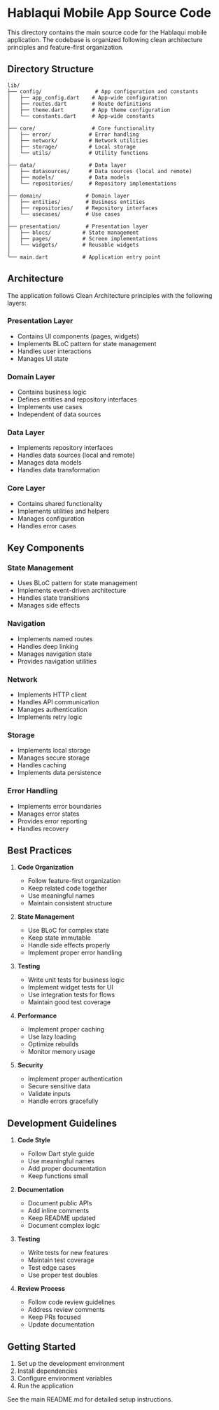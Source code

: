 # Hablaqui Mobile App Source Code

This directory contains the main source code for the Hablaqui mobile application. The codebase is organized following clean architecture principles and feature-first organization.

## Directory Structure

```
lib/
├── config/                 # App configuration and constants
│   ├── app_config.dart    # App-wide configuration
│   ├── routes.dart        # Route definitions
│   ├── theme.dart         # App theme configuration
│   └── constants.dart     # App-wide constants
│
├── core/                  # Core functionality
│   ├── error/            # Error handling
│   ├── network/          # Network utilities
│   ├── storage/          # Local storage
│   └── utils/            # Utility functions
│
├── data/                 # Data layer
│   ├── datasources/      # Data sources (local and remote)
│   ├── models/           # Data models
│   └── repositories/     # Repository implementations
│
├── domain/              # Domain layer
│   ├── entities/        # Business entities
│   ├── repositories/    # Repository interfaces
│   └── usecases/        # Use cases
│
├── presentation/        # Presentation layer
│   ├── blocs/          # State management
│   ├── pages/          # Screen implementations
│   └── widgets/        # Reusable widgets
│
└── main.dart           # Application entry point
```

## Architecture

The application follows Clean Architecture principles with the following layers:

### Presentation Layer
- Contains UI components (pages, widgets)
- Implements BLoC pattern for state management
- Handles user interactions
- Manages UI state

### Domain Layer
- Contains business logic
- Defines entities and repository interfaces
- Implements use cases
- Independent of data sources

### Data Layer
- Implements repository interfaces
- Handles data sources (local and remote)
- Manages data models
- Handles data transformation

### Core Layer
- Contains shared functionality
- Implements utilities and helpers
- Manages configuration
- Handles error cases

## Key Components

### State Management
- Uses BLoC pattern for state management
- Implements event-driven architecture
- Handles state transitions
- Manages side effects

### Navigation
- Implements named routes
- Handles deep linking
- Manages navigation state
- Provides navigation utilities

### Network
- Implements HTTP client
- Handles API communication
- Manages authentication
- Implements retry logic

### Storage
- Implements local storage
- Manages secure storage
- Handles caching
- Implements data persistence

### Error Handling
- Implements error boundaries
- Manages error states
- Provides error reporting
- Handles recovery

## Best Practices

1. **Code Organization**
   - Follow feature-first organization
   - Keep related code together
   - Use meaningful names
   - Maintain consistent structure

2. **State Management**
   - Use BLoC for complex state
   - Keep state immutable
   - Handle side effects properly
   - Implement proper error handling

3. **Testing**
   - Write unit tests for business logic
   - Implement widget tests for UI
   - Use integration tests for flows
   - Maintain good test coverage

4. **Performance**
   - Implement proper caching
   - Use lazy loading
   - Optimize rebuilds
   - Monitor memory usage

5. **Security**
   - Implement proper authentication
   - Secure sensitive data
   - Validate inputs
   - Handle errors gracefully

## Development Guidelines

1. **Code Style**
   - Follow Dart style guide
   - Use meaningful names
   - Add proper documentation
   - Keep functions small

2. **Documentation**
   - Document public APIs
   - Add inline comments
   - Keep README updated
   - Document complex logic

3. **Testing**
   - Write tests for new features
   - Maintain test coverage
   - Test edge cases
   - Use proper test doubles

4. **Review Process**
   - Follow code review guidelines
   - Address review comments
   - Keep PRs focused
   - Update documentation

## Getting Started

1. Set up the development environment
2. Install dependencies
3. Configure environment variables
4. Run the application

See the main README.md for detailed setup instructions. 